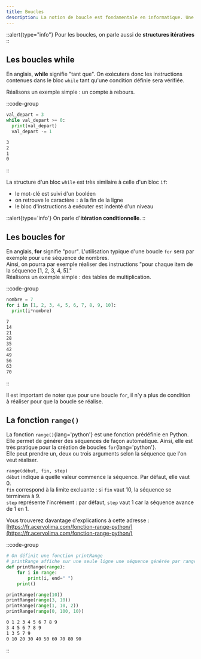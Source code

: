 ```yaml
---
title: Boucles
description: La notion de boucle est fondamentale en informatique. Une boucle permet d'exécuter plusieurs fois des instructions, soit tant qu'une condition est réalisée (utilisation de la boucle `while`), soit en déterminant le nombre d'__itérations__ qui devront être réalisées (utilisation de la boucle `for`).
---
```


::alert{type="info"}
Pour les boucles, on parle aussi de __structures itératives__
::

## Les boucles while
En anglais, __while__ signifie "tant que". On exécutera donc les instructions contenues dans le bloc `while` tant qu'une condition définie sera vérifiée.

Réalisons un exemple simple : un compte à rebours.

::code-group
```python [Compte à rebours]
val_depart = 3
while val_depart >= 0:
  print(val_depart)
  val_depart -= 1
```

```bash [résultat]
3
2
1
0
```
::

La structure d'un bloc `while` est très similaire à celle d'un bloc `if`:

- le mot-clé est suivi d'un booléen
- on retrouve le caractère `:` à la fin de la ligne
- le bloc d'instructions à exécuter est indenté d'un niveau

::alert{type='info'}
On parle d'__itération conditionnelle__.
::

## Les boucles for
En anglais, __for__ signifie "pour". L'utilisation typique d'une boucle `for` sera par exemple pour une séquence de nombres.  
Ainsi, on pourra par exemple réaliser des instructions "pour chaque item de la séquence [1, 2, 3, 4, 5]."  
Réalisons un exemple simple : des tables de multiplication.

::code-group
```python [Table de multiplication de 7]
nombre = 7
for i in [1, 2, 3, 4, 5, 6, 7, 8, 9, 10]:
  print(i*nombre)
```

```bash [résultat]
7
14
21
28
35
42
49
56
63
70
```
::

Il est important de noter que pour une boucle `for`, il n'y a plus de condition à réaliser pour que la boucle se réalise.

## La fonction `range()`
La fonction `range()`{lang='python'} est une fonction prédéfinie en Python. Elle permet de générer des séquences de façon automatique. Ainsi, elle est très pratique pour la création de boucles `for`{lang='python'}.  
Elle peut prendre un, deux ou trois arguments selon la séquence que l'on veut réaliser.

`range(début, fin, step)`  
`début` indique à quelle valeur commence la séquence. Par défaut, elle vaut 0.  
`fin` correspond à la limite excluante : si `fin` vaut 10, la séquence se terminera à 9.  
`step` représente l'incrément : par défaut, `step` vaut 1 car la séquence avance de 1 en 1.

Vous trouverez davantage d'explications à cette adresse :  
[https://fr.acervolima.com/fonction-range-python/](https://fr.acervolima.com/fonction-range-python/)

::code-group
  ```python [Exemples d'utilisation de range()]
  # On définit une fonction printRange
  # printRange affiche sur une seule ligne une séquence générée par range()
  def printRange(range):
      for i in range:
          print(i, end=" ")
      print()

  printRange(range(10))
  printRange(range(3, 10))
  printRange(range(1, 10, 2))
  printRange(range(0, 100, 10))
  ```

```bash [résultat]
0 1 2 3 4 5 6 7 8 9 
3 4 5 6 7 8 9 
1 3 5 7 9 
0 10 20 30 40 50 60 70 80 90 
```
::